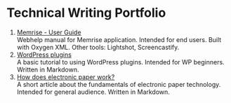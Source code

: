 # Technical Writing Portfolio

1. [Memrise - User Guide](https://olapom.github.io/memrise/index.html)  
   Webhelp manual for Memrise application. Intended for end users. Built with Oxygen XML. Other tools: Lightshot, Screencastify.
3. [WordPress plugins](https://olapom.github.io/portfolio/Wordpress%20plugins%20tutorial)  
   A basic tutorial to using WordPress plugins. Intended for WP beginners. Written in Markdown.
5. [How does electronic paper work?](https://olapom.github.io/portfolio/Electronic%20paper)  
   A short article about the fundamentals of electronic paper technology. Intended for general audience. Written in Markdown.
